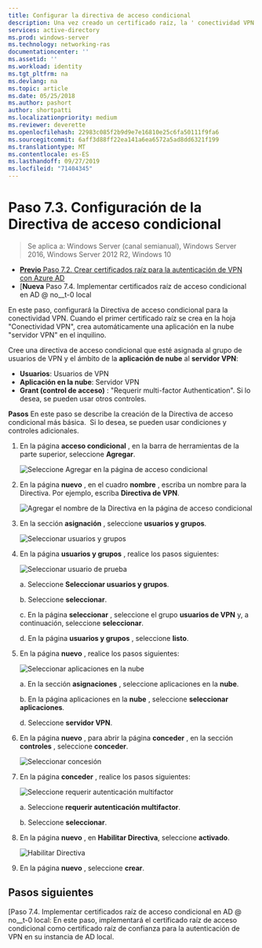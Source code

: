 ```yaml
---
title: Configurar la directiva de acceso condicional
description: Una vez creado un certificado raíz, la ' conectividad VPN ' desencadena la creación de la aplicación de nube ' servidor VPN ' en el inquilino del cliente.
services: active-directory
ms.prod: windows-server
ms.technology: networking-ras
documentationcenter: ''
ms.assetid: ''
ms.workload: identity
ms.tgt_pltfrm: na
ms.devlang: na
ms.topic: article
ms.date: 05/25/2018
ms.author: pashort
author: shortpatti
ms.localizationpriority: medium
ms.reviewer: deverette
ms.openlocfilehash: 22983c085f2b9d9e7e16810e25c6fa50111f9fa6
ms.sourcegitcommit: 6aff3d88ff22ea141a6ea6572a5ad8dd6321f199
ms.translationtype: MT
ms.contentlocale: es-ES
ms.lasthandoff: 09/27/2019
ms.locfileid: "71404345"
---
```

# <a name="step-73-configure-the-conditional-access-policy"></a>Paso 7.3. Configuración de la Directiva de acceso condicional

>Se aplica a: Windows Server (canal semianual), Windows Server 2016, Windows Server 2012 R2, Windows 10

- [**Previo** Paso 7.2. Crear certificados raíz para la autenticación de VPN con Azure AD](vpn-create-root-cert-for-vpn-auth-azure-ad.md)
- [**Nueva** Paso 7.4. Implementar certificados raíz de acceso condicional en AD @ no__t-0 local

En este paso, configurará la Directiva de acceso condicional para la conectividad VPN. Cuando el primer certificado raíz se crea en la hoja "Conectividad VPN", crea automáticamente una aplicación en la nube "servidor VPN" en el inquilino.

Cree una directiva de acceso condicional que esté asignada al grupo de usuarios de VPN y el ámbito de la **aplicación de nube** al **servidor VPN**:

- **Usuarios**: Usuarios de VPN
- **Aplicación en la nube**: Servidor VPN
- **Grant (control de acceso)** : "Requerir multi-factor Authentication". Si lo desea, se pueden usar otros controles.

**Pasos** En este paso se describe la creación de la Directiva de acceso condicional más básica.  Si lo desea, se pueden usar condiciones y controles adicionales.


1. En la página **acceso condicional** , en la barra de herramientas de la parte superior, seleccione **Agregar**.

    ![Seleccione Agregar en la página de acceso condicional](../../media/Always-On-Vpn/07.png)

2. En la página **nuevo** , en el cuadro **nombre** , escriba un nombre para la Directiva. Por ejemplo, escriba **Directiva de VPN**.

    ![Agregar el nombre de la Directiva en la página de acceso condicional](../../media/Always-On-Vpn/08.png)

3. En la sección **asignación** , seleccione **usuarios y grupos**.

    ![Seleccionar usuarios y grupos](../../media/Always-On-Vpn/09.png)

4. En la página **usuarios y grupos** , realice los pasos siguientes:

    ![Seleccionar usuario de prueba](../../media/Always-On-Vpn/10.png)

    a. Seleccione **Seleccionar usuarios y grupos**.

    b. Seleccione **seleccionar**.

    c. En la página **seleccionar** , seleccione el grupo **usuarios de VPN** y, a continuación, seleccione **seleccionar**.

    d. En la página **usuarios y grupos** , seleccione **listo**.

5. En la página **nuevo** , realice los pasos siguientes:

    ![Seleccionar aplicaciones en la nube](../../media/Always-On-Vpn/11.png)

    a. En la sección **asignaciones** , seleccione aplicaciones en la **nube**.

    b. En la página aplicaciones en la **nube** , seleccione **seleccionar aplicaciones**.

    d. Seleccione **servidor VPN**.

6.  En la página **nuevo** , para abrir la página **conceder** , en la sección **controles** , seleccione **conceder**.

    ![Seleccionar concesión](../../media/Always-On-Vpn/13.png)

7.  En la página **conceder** , realice los pasos siguientes:

    ![Seleccione requerir autenticación multifactor](../../media/Always-On-Vpn/14.png)

    a. Seleccione **requerir autenticación multifactor**.

    b. Seleccione **seleccionar**.

8.  En la página **nuevo** , en **Habilitar Directiva**, seleccione **activado**.

    ![Habilitar Directiva](../../media/Always-On-Vpn/15.png)

9.  En la página **nuevo** , seleccione **crear**.


## <a name="next-steps"></a>Pasos siguientes
[Paso 7.4. Implementar certificados raíz de acceso condicional en AD @ no__t-0 local: En este paso, implementará el certificado raíz de acceso condicional como certificado raíz de confianza para la autenticación de VPN en su instancia de AD local.
